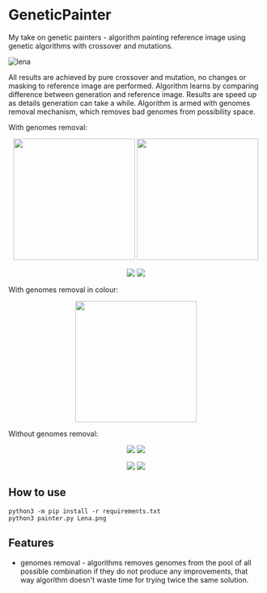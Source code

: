 # GeneticPainter
My take on genetic painters - algorithm painting reference image using genetic algorithms with crossover and mutations.

![lena](https://github.com/PeterWaIIace/GeneticPainter/assets/40773550/a358f9c7-b862-488e-8603-c27a79675bf9)


All results are achieved by pure crossover and mutation, no changes or masking to reference image are performed. Algorithm learns by comparing difference between generation and reference image.
Results are speed up as details generation can take a while. Algorithm is armed with genomes removal mechanism, which removes bad genomes from possibility space.

With genomes removal:
<p align="center">
  <img src=https://user-images.githubusercontent.com/40773550/228096507-9778ba91-0704-440e-8fe7-475d73d87731.png width="240" height="240">
  <img src=https://user-images.githubusercontent.com/40773550/228100220-3f8be211-896a-440f-9829-57247c1e3208.gif width="240" height="240">
</p>

<p align="center">
  <img src=https://user-images.githubusercontent.com/40773550/227058736-05288799-372a-478e-8438-4cf3278cb5fb.jpg>
  <img src=https://user-images.githubusercontent.com/40773550/228823398-426f4754-0f39-47e8-b9ce-eb4787787c3f.gif>
</p>


With genomes removal in colour:

<p align="center">
  <img src=https://user-images.githubusercontent.com/40773550/228984764-37cecee3-1a10-46f2-9044-478daee041b1.gif width="240" height="240">
</p>

Without genomes removal:

<p align="center">
  <img src=https://user-images.githubusercontent.com/40773550/227058736-05288799-372a-478e-8438-4cf3278cb5fb.jpg>
  <img src=https://user-images.githubusercontent.com/40773550/227059714-6f07d2cd-d3a9-415e-87c9-4f5adc20aed5.gif>
</p>

<p align="center">
  <img src=https://user-images.githubusercontent.com/40773550/227060384-e43f812f-5a57-4e06-ae35-2751db01ecf4.jpg>
  <img src=https://user-images.githubusercontent.com/40773550/227060570-0078867d-45c9-42a3-920d-3fcdc67f8629.gif>
</p>

## How to use

```
python3 -m pip install -r requirements.txt
python3 painter.py Lena.png
```

## Features
- genomes removal - algorithms removes genomes from the pool of all possible combination if they do not produce any improvements, that way algorithm doesn't waste time for trying twice the same solution.

